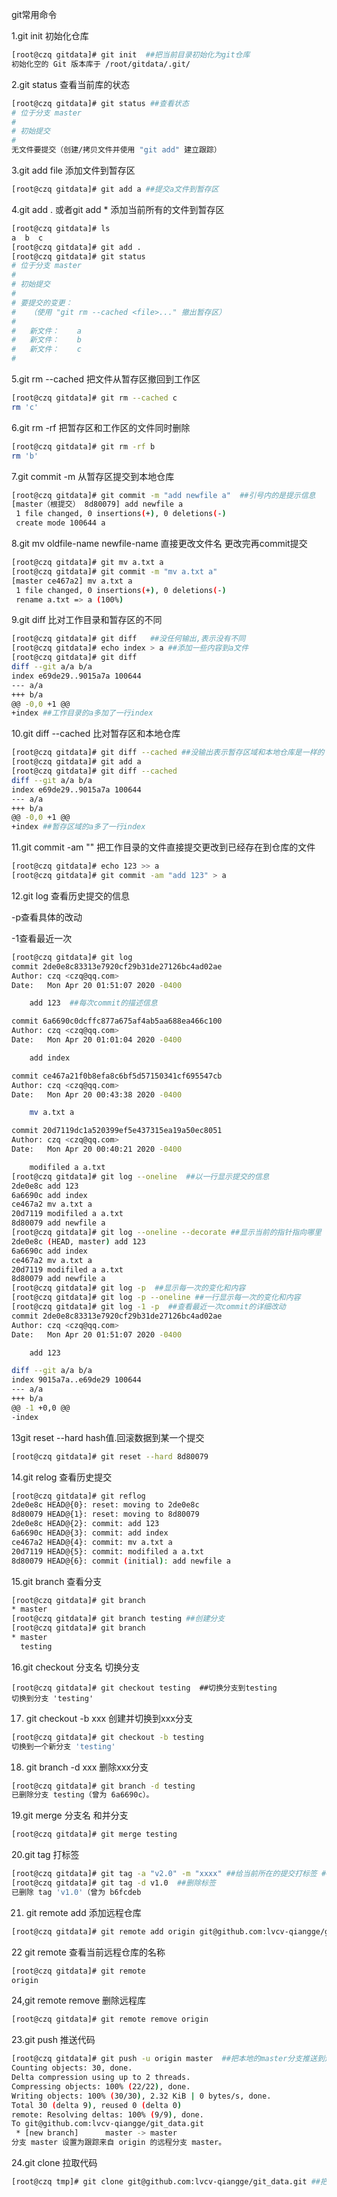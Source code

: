 git常用命令

1.git init 初始化仓库 

````bash
[root@czq gitdata]# git init  ##把当前目录初始化为git仓库
初始化空的 Git 版本库于 /root/gitdata/.git/
````

2.git status 查看当前库的状态

````bash
[root@czq gitdata]# git status ##查看状态
# 位于分支 master
#
# 初始提交
#
无文件要提交（创建/拷贝文件并使用 "git add" 建立跟踪） 
````

3.git add file 添加文件到暂存区

````bash
[root@czq gitdata]# git add a ##提交a文件到暂存区
````

4.git add .  或者git add * 添加当前所有的文件到暂存区

````bash
[root@czq gitdata]# ls
a  b  c
[root@czq gitdata]# git add .
[root@czq gitdata]# git status
# 位于分支 master
#
# 初始提交
#
# 要提交的变更：
#   （使用 "git rm --cached <file>..." 撤出暂存区）
#
#	新文件：    a
#	新文件：    b
#	新文件：    c
#
````

5.git rm --cached 把文件从暂存区撤回到工作区

````bash
[root@czq gitdata]# git rm --cached c
rm 'c'
````

6.git rm -rf  把暂存区和工作区的文件同时删除

````bash
[root@czq gitdata]# git rm -rf b
rm 'b'
````

7.git commit -m 从暂存区提交到本地仓库

````bash
[root@czq gitdata]# git commit -m "add newfile a"  ##引号内的是提示信息
[master（根提交） 8d80079] add newfile a
 1 file changed, 0 insertions(+), 0 deletions(-)
 create mode 100644 a
````

8.git mv oldfile-name newfile-name  直接更改文件名 更改完再commit提交

````bash
[root@czq gitdata]# git mv a.txt a 
[root@czq gitdata]# git commit -m "mv a.txt a"
[master ce467a2] mv a.txt a
 1 file changed, 0 insertions(+), 0 deletions(-)
 rename a.txt => a (100%)
````

9.git diff 比对工作目录和暂存区的不同

````bash
[root@czq gitdata]# git diff   ##没任何输出,表示没有不同
[root@czq gitdata]# echo index > a ##添加一些内容到a文件
[root@czq gitdata]# git diff
diff --git a/a b/a
index e69de29..9015a7a 100644
--- a/a
+++ b/a 
@@ -0,0 +1 @@
+index ##工作目录的a多加了一行index
````

10.git diff  --cached 比对暂存区和本地仓库

````bash
[root@czq gitdata]# git diff --cached ##没输出表示暂存区域和本地仓库是一样的
[root@czq gitdata]# git add a  
[root@czq gitdata]# git diff --cached
diff --git a/a b/a
index e69de29..9015a7a 100644
--- a/a
+++ b/a
@@ -0,0 +1 @@
+index ##暂存区域的a多了一行index
````

11.git commit -am "" 把工作目录的文件直接提交更改到已经存在到仓库的文件

````bash
[root@czq gitdata]# echo 123 >> a
[root@czq gitdata]# git commit -am "add 123" > a
````

12.git log 查看历史提交的信息

-p查看具体的改动

-1查看最近一次

````bash
[root@czq gitdata]# git log
commit 2de0e8c83313e7920cf29b31de27126bc4ad02ae
Author: czq <czq@qq.com>
Date:   Mon Apr 20 01:51:07 2020 -0400

    add 123  ##每次commit的描述信息

commit 6a6690c0dcffc877a675af4ab5aa688ea466c100
Author: czq <czq@qq.com>
Date:   Mon Apr 20 01:01:04 2020 -0400

    add index

commit ce467a21f0b8efa8c6bf5d57150341cf695547cb
Author: czq <czq@qq.com>
Date:   Mon Apr 20 00:43:38 2020 -0400

    mv a.txt a

commit 20d7119dc1a520399ef5e437315ea19a50ec8051
Author: czq <czq@qq.com>
Date:   Mon Apr 20 00:40:21 2020 -0400

    modifiled a a.txt
[root@czq gitdata]# git log --oneline  ##以一行显示提交的信息
2de0e8c add 123
6a6690c add index
ce467a2 mv a.txt a
20d7119 modifiled a a.txt
8d80079 add newfile a
[root@czq gitdata]# git log --oneline --decorate ##显示当前的指针指向哪里
2de0e8c (HEAD, master) add 123
6a6690c add index
ce467a2 mv a.txt a
20d7119 modifiled a a.txt
8d80079 add newfile a
[root@czq gitdata]# git log -p  ##显示每一次的变化和内容
[root@czq gitdata]# git log -p --oneline ##一行显示每一次的变化和内容
[root@czq gitdata]# git log -1 -p  ##查看最近一次commit的详细改动
commit 2de0e8c83313e7920cf29b31de27126bc4ad02ae
Author: czq <czq@qq.com>
Date:   Mon Apr 20 01:51:07 2020 -0400

    add 123

diff --git a/a b/a
index 9015a7a..e69de29 100644
--- a/a
+++ b/a
@@ -1 +0,0 @@
-index
````

13git reset --hard hash值.回滚数据到某一个提交

````bash
[root@czq gitdata]# git reset --hard 8d80079 
````

14.git relog 查看历史提交

````bash
[root@czq gitdata]# git reflog
2de0e8c HEAD@{0}: reset: moving to 2de0e8c
8d80079 HEAD@{1}: reset: moving to 8d80079
2de0e8c HEAD@{2}: commit: add 123
6a6690c HEAD@{3}: commit: add index
ce467a2 HEAD@{4}: commit: mv a.txt a
20d7119 HEAD@{5}: commit: modifiled a a.txt
8d80079 HEAD@{6}: commit (initial): add newfile a
````

15.git branch 查看分支

````bash
[root@czq gitdata]# git branch
* master
[root@czq gitdata]# git branch testing ##创建分支
[root@czq gitdata]# git branch 
* master
  testing
````

16.git checkout 分支名   切换分支

````bahs
[root@czq gitdata]# git checkout testing  ##切换分支到testing
切换到分支 'testing'
````

17. git checkout -b xxx 创建并切换到xxx分支

````bash
[root@czq gitdata]# git checkout -b testing
切换到一个新分支 'testing'
````

18. git branch -d xxx 删除xxx分支

````bash
[root@czq gitdata]# git branch -d testing
已删除分支 testing（曾为 6a6690c）。
````

19.git merge 分支名 和并分支

````bash
[root@czq gitdata]# git merge testing 
````

20.git tag 打标签

````bash
[root@czq gitdata]# git tag -a "v2.0" -m "xxxx" ##给当前所在的提交打标签 ##-a 指定标签名字 -m 描述信息
[root@czq gitdata]# git tag -d v1.0  ##删除标签
已删除 tag 'v1.0'（曾为 b6fcdeb
````

21. git remote add 添加远程仓库

````bash
[root@czq gitdata]# git remote add origin git@github.com:lvcv-qiangge/git_data.git ##添加远程仓库 并命名为origin
````

22 git remote 查看当前远程仓库的名称

````bash
[root@czq gitdata]# git remote 
origin
````

24,git remote remove 删除远程库

````bash
[root@czq gitdata]# git remote remove origin
````

23.git push 推送代码

````bash
[root@czq gitdata]# git push -u origin master  ##把本地的master分支推送到远程的origin库中
Counting objects: 30, done.
Delta compression using up to 2 threads.
Compressing objects: 100% (22/22), done.
Writing objects: 100% (30/30), 2.32 KiB | 0 bytes/s, done.
Total 30 (delta 9), reused 0 (delta 0)
remote: Resolving deltas: 100% (9/9), done.
To git@github.com:lvcv-qiangge/git_data.git
 * [new branch]      master -> master
分支 master 设置为跟踪来自 origin 的远程分支 master。
````

24.git clone 拉取代码

````bash
[root@czq tmp]# git clone git@github.com:lvcv-qiangge/git_data.git ##把远程库的代码拉取到本地
````

